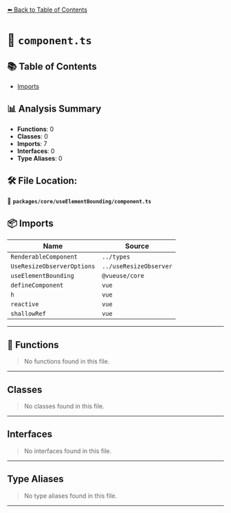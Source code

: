 [⬅️ Back to Table of Contents](../../../index.md)

# 📄 `component.ts`

## 📚 Table of Contents

- [Imports](#imports)

## 📊 Analysis Summary

- **Functions**: 0
- **Classes**: 0
- **Imports**: 7
- **Interfaces**: 0
- **Type Aliases**: 0

## 🛠️ File Location:
📂 **`packages/core/useElementBounding/component.ts`**

## 📦 Imports

| Name | Source |
|------|--------|
| `RenderableComponent` | `../types` |
| `UseResizeObserverOptions` | `../useResizeObserver` |
| `useElementBounding` | `@vueuse/core` |
| `defineComponent` | `vue` |
| `h` | `vue` |
| `reactive` | `vue` |
| `shallowRef` | `vue` |


---

## 🔧 Functions

> No functions found in this file.


---

## Classes

> No classes found in this file.


---

## Interfaces

> No interfaces found in this file.


---

## Type Aliases

> No type aliases found in this file.


---